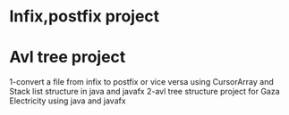 # Infix,postfix project
# Avl tree project
1-convert a file from infix to postfix or vice versa using CursorArray and Stack list structure in java and javafx
2-avl tree structure project for Gaza Electricity using java and javafx
